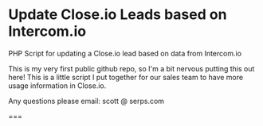 Update Close.io Leads based on Intercom.io
========================

PHP Script for updating a Close.io lead based on data from Intercom.io

This is my very first public github repo, so I'm a bit nervous putting this out here! This is a little script I put together for our sales team to have more usage information in Close.io.

Any questions please email: scott @ serps.com

===

<a href="https://dl.dropboxusercontent.com/u/1729176/intercomiocloseio.jpg">
